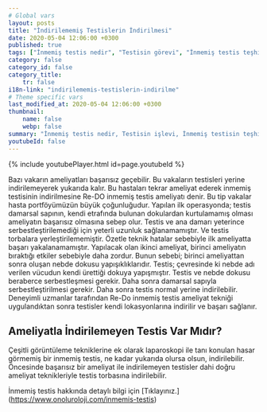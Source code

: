 ```yaml
---
# Global vars
layout: posts
title: "İndirilememiş Testislerin İndirilmesi"
date: 2020-05-04 12:06:00 +0300
published: true
tags: ["İnmemiş testis nedir", "Testisin görevi", "İnmemiş testis teşhisi", "Mahcup testis", "İnmemiş testis muayene", "İnmemiş testis ameliyatı", "İnmemiş testis ameliyat teknikleri", "inmemiş testis" , "inmemiş testis laparoskopi" , "utangaç testis" , "retraktil testis" , "ele gelmeyen testis" , "inmemiş testis neden indirilir" , "inmemiş testis nedeni" , "inmemiş testis kısırlık" , "inmemiş testis kanser" , "inmemiş testis torsiyonu" , "inmemiş testis ilaç" , "inmemiş testis tedavi" , "inmemiş testis çözüm" , "orşiopeksi" , "fowler-stephens" , "damarı kesilmeden inmemiş testis ameliyatı" , "başarısız inmemiş testis ameliyatı" , "başarısız inmemiş testis" , "re-do inmemiş testis"]
category: false
category_id: false
category_title:
    tr: false
i18n-link: "indirilememis-testislerin-indirilme"
# Theme specific vars
last_modified_at: 2020-05-04 12:06:00 +0300
thumbnail:
    name: false
    webp: false
summary: "İnmemiş testis nedir, Testisin işlevi, İnmemiş testisin teşhisi, Mahcup testis, İnmemiş testiste fizik muayene, İnmemiş testis ameliyatı ve ameliyat teknikleri, Başarısız operasyonla indirilememiş testisler nasıl indirilir?, İndirilemeyen testis var mıdır?"
youtubeId: false
---
```

{% include youtubePlayer.html id=page.youtubeId %}




Bazı vakarın ameliyatları başarısız geçebilir. Bu vakaların testisleri yerine indirilemeyerek yukarıda kalır. Bu hastaları tekrar ameliyat ederek inmemiş testisinin indirilmesine Re-DO inmemiş testis ameliyatı denir. Bu tip vakalar hasta portföyümüzün büyük çoğunluğudur. Yapılan ilk operasyonda; testis damarsal sapının, kendi etrafında bulunan dokulardan kurtulamamış olması ameliyatın başarısız olmasına sebep olur. Testis ve ana damarı yeterince serbestleştirilemediği için yeterli uzunluk sağlanamamıştır. Ve testis torbalara yerleştirilememiştir. Özetle teknik hatalar sebebiyle ilk ameliyatta başarı yakalanamamıştır.
Yapılacak olan ikinci ameliyat, birinci ameliyatın bıraktığı etkiler sebebiyle daha zordur. Bunun sebebi; birinci ameliyattan sonra oluşan nebde dokusu yapışıklıklarıdır. Testis; çevresinde ki nebde adı verilen vücudun kendi ürettiği dokuya yapışmıştır. Testis ve nebde dokusu beraberce serbestleşmesi gerekir. Daha sonra damarsal sapıyla serbestleştirilmesi gerekir. Daha sonra testis normal yerine indirilebilir. Deneyimli uzmanlar tarafından Re-Do inmemiş testis ameliyat tekniği uygulandıktan sonra testisler kendi lokasyonlarına indirilir ve başarı sağlanır.

## Ameliyatla İndirilemeyen Testis Var Mıdır?

Çeşitli görüntüleme tekniklerine ek olarak laparoskopi ile tanı konulan hasar görmemiş bir inmemiş testis, ne kadar yukarıda olursa olsun, indirilebilir. Öncesinde başarısız bir ameliyat ile indirilemeyen testisler dahi doğru ameliyat teknikleriyle testis torbasına indirilebilir.



İnmemiş testis hakkında detaylı bilgi için [Tıklayınız.] (https://www.onoluroloji.com/inmemis-testis)
